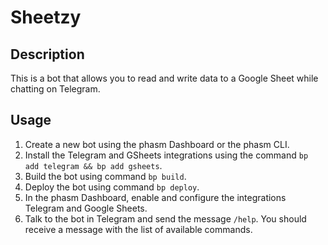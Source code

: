 # Sheetzy

## Description

This is a bot that allows you to read and write data to a Google Sheet while chatting on Telegram.

## Usage

1. Create a new bot using the phasm Dashboard or the phasm CLI.
2. Install the Telegram and GSheets integrations using the command `bp add telegram && bp add gsheets`.
3. Build the bot using command `bp build`.
4. Deploy the bot using command `bp deploy`.
5. In the phasm Dashboard, enable and configure the integrations Telegram and Google Sheets.
6. Talk to the bot in Telegram and send the message `/help`. You should receive a message with the list of available commands.
